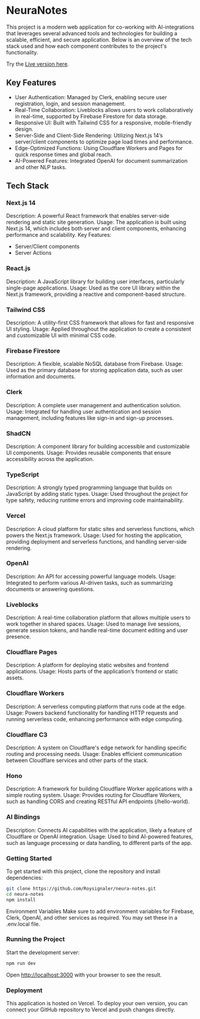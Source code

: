 # NeuraNotes

This project is a modern web application for co-working with AI-integrations that leverages several advanced tools and technologies for building a scalable, efficient, and secure application. Below is an overview of the tech stack used and how each component contributes to the project's functionality.

Try the [Live version here](https://neura-notes-roysignalers-projects.vercel.app/).

## Key Features

- User Authentication: Managed by Clerk, enabling secure user registration, login, and session management.
- Real-Time Collaboration: Liveblocks allows users to work collaboratively in real-time, supported by Firebase Firestore for data storage.
- Responsive UI: Built with Tailwind CSS for a responsive, mobile-friendly design.
- Server-Side and Client-Side Rendering: Utilizing Next.js 14’s server/client components to optimize page load times and performance.
- Edge-Optimized Functions: Using Cloudflare Workers and Pages for quick response times and global reach.
- AI-Powered Features: Integrated OpenAI for document summarization and other NLP tasks.

## Tech Stack

### Next.js 14

Description: A powerful React framework that enables server-side rendering and static site generation.
Usage: The application is built using Next.js 14, which includes both server and client components, enhancing performance and scalability.
Key Features:

- Server/Client components
- Server Actions

### React.js

Description: A JavaScript library for building user interfaces, particularly single-page applications.
Usage: Used as the core UI library within the Next.js framework, providing a reactive and component-based structure.

### Tailwind CSS

Description: A utility-first CSS framework that allows for fast and responsive UI styling.
Usage: Applied throughout the application to create a consistent and customizable UI with minimal CSS code.

### Firebase Firestore

Description: A flexible, scalable NoSQL database from Firebase.
Usage: Used as the primary database for storing application data, such as user information and documents.

### Clerk

Description: A complete user management and authentication solution.
Usage: Integrated for handling user authentication and session management, including features like sign-in and sign-up processes.

### ShadCN

Description: A component library for building accessible and customizable UI components.
Usage: Provides reusable components that ensure accessibility across the application.

### TypeScript

Description: A strongly typed programming language that builds on JavaScript by adding static types.
Usage: Used throughout the project for type safety, reducing runtime errors and improving code maintainability.

### Vercel

Description: A cloud platform for static sites and serverless functions, which powers the Next.js framework.
Usage: Used for hosting the application, providing deployment and serverless functions, and handling server-side rendering.

### OpenAI

Description: An API for accessing powerful language models.
Usage: Integrated to perform various AI-driven tasks, such as summarizing documents or answering questions.

### Liveblocks

Description: A real-time collaboration platform that allows multiple users to work together in shared spaces.
Usage: Used to manage live sessions, generate session tokens, and handle real-time document editing and user presence.

### Cloudflare Pages

Description: A platform for deploying static websites and frontend applications.
Usage: Hosts parts of the application’s frontend or static assets.

### Cloudflare Workers

Description: A serverless computing platform that runs code at the edge.
Usage: Powers backend functionality for handling HTTP requests and running serverless code, enhancing performance with edge computing.

### Cloudflare C3

Description: A system on Cloudflare's edge network for handling specific routing and processing needs.
Usage: Enables efficient communication between Cloudflare services and other parts of the stack.

### Hono

Description: A framework for building Cloudflare Worker applications with a simple routing system.
Usage: Provides routing for Cloudflare Workers, such as handling CORS and creating RESTful API endpoints (/hello-world).

### AI Bindings

Description: Connects AI capabilities with the application, likely a feature of Cloudflare or OpenAI integration.
Usage: Used to bind AI-powered features, such as language processing or data handling, to different parts of the app.

### Getting Started

To get started with this project, clone the repository and install dependencies:

```bash
git clone https://github.com/Roysignaler/neura-notes.git
cd neura-notes
npm install
```

Environment Variables
Make sure to add environment variables for Firebase, Clerk, OpenAI, and other services as required. You may set these in a .env.local file.

### Running the Project

Start the development server:

```bash
npm run dev
```

Open [http://localhost:3000](http://localhost:3000) with your browser to see the result.

### Deployment

This application is hosted on Vercel. To deploy your own version, you can connect your GitHub repository to Vercel and push changes directly.
